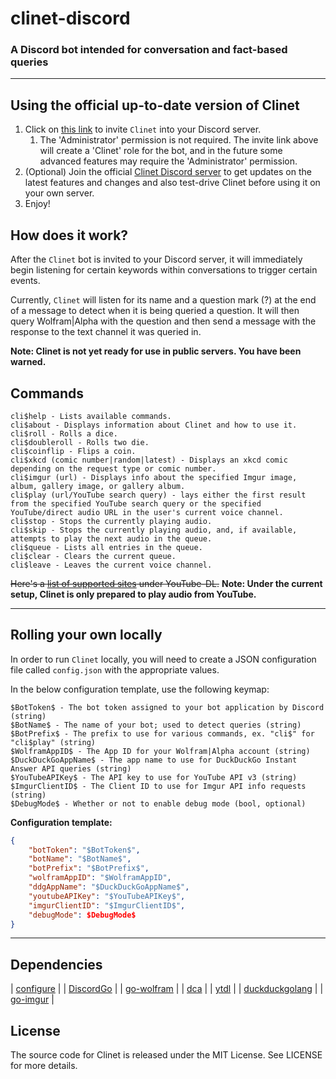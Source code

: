 # clinet-discord

### A Discord bot intended for conversation and fact-based queries

----

## Using the official up-to-date version of Clinet

1. Click on [this link](https://discordapp.com/api/oauth2/authorize?client_id=374546169755598849&permissions=8&scope=bot) to invite `Clinet` into your Discord server.
    1. The 'Administrator' permission is not required. The invite link above
    will create a 'Clinet' role for the bot, and in the future some advanced
	features may require the 'Administrator' permission.
2. (Optional) Join the official [Clinet Discord server](https://discord.gg/Ns6j8n5) to get updates on the latest features and changes and also test-drive Clinet before using it on your own server.
3. Enjoy!

## How does it work?

After the `Clinet` bot is invited to your Discord server, it will immediately
begin listening for certain keywords within conversations to trigger certain
events.

Currently, `Clinet` will listen for its name and a question mark (?) at the end of
a message to detect when it is being queried a question. It will then query
Wolfram|Alpha with the question and then send a message with the response to the
text channel it was queried in.

**Note: Clinet is not yet ready for use in public servers. You have been warned.**

## Commands

```
cli$help - Lists available commands.
cli$about - Displays information about Clinet and how to use it.
cli$roll - Rolls a dice.
cli$doubleroll - Rolls two die.
cli$coinflip - Flips a coin.
cli$xkcd (comic number|random|latest) - Displays an xkcd comic depending on the request type or comic number.
cli$imgur (url) - Displays info about the specified Imgur image, album, gallery image, or gallery album.
cli$play (url/YouTube search query) - lays either the first result from the specified YouTube search query or the specified YouTube/direct audio URL in the user's current voice channel.
cli$stop - Stops the currently playing audio.
cli$skip - Stops the currently playing audio, and, if available, attempts to play the next audio in the queue.
cli$queue - Lists all entries in the queue.
cli$clear - Clears the current queue.
cli$leave - Leaves the current voice channel.
```

~~Here's a [list of supported sites](https://rg3.github.io/youtube-dl/supportedsites.html) under YouTube-DL.~~
**Note: Under the current setup, Clinet is only prepared to play audio from YouTube.**

----

## Rolling your own locally
 
In order to run `Clinet` locally, you will need to create a JSON configuration
file called `config.json` with the appropriate values.

In the below configuration template, use the following keymap:
```
$BotToken$ - The bot token assigned to your bot application by Discord (string)
$BotName$ - The name of your bot; used to detect queries (string)
$BotPrefix$ - The prefix to use for various commands, ex. "cli$" for "cli$play" (string)
$WolframAppID$ - The App ID for your Wolfram|Alpha account (string)
$DuckDuckGoAppName$ - The app name to use for DuckDuckGo Instant Answer API queries (string)
$YouTubeAPIKey$ - The API key to use for YouTube API v3 (string)
$ImgurClientID$ - The Client ID to use for Imgur API info requests (string)
$DebugMode$ - Whether or not to enable debug mode (bool, optional)
```

**Configuration template:**
```JSON
{
	"botToken": "$BotToken$",
	"botName": "$BotName$",
	"botPrefix": "$BotPrefix$",
	"wolframAppID": "$WolframAppID",
	"ddgAppName": "$DuckDuckGoAppName$",
	"youtubeAPIKey": "$YouTubeAPIKey$",
	"imgurClientID": "$ImgurClientID$",
	"debugMode": $DebugMode$
}
```

----

## Dependencies

| [configure](https://github.com/paked/configure) |
| [DiscordGo](https://github.com/bwmarrin/discordgo) |
| [go-wolfram](https://github.com/JoshuaDoes/go-wolfram) |
| [dca](https://github.com/jonas747/dca) |
| [ytdl](https://github.com/rylio/ytdl) |
| [duckduckgolang](https://github.com/JoshuaDoes/duckduckgolang) |
| [go-imgur](https://github.com/koffeinsource/go-imgur) |

## License
The source code for Clinet is released under the MIT License. See LICENSE for more details.